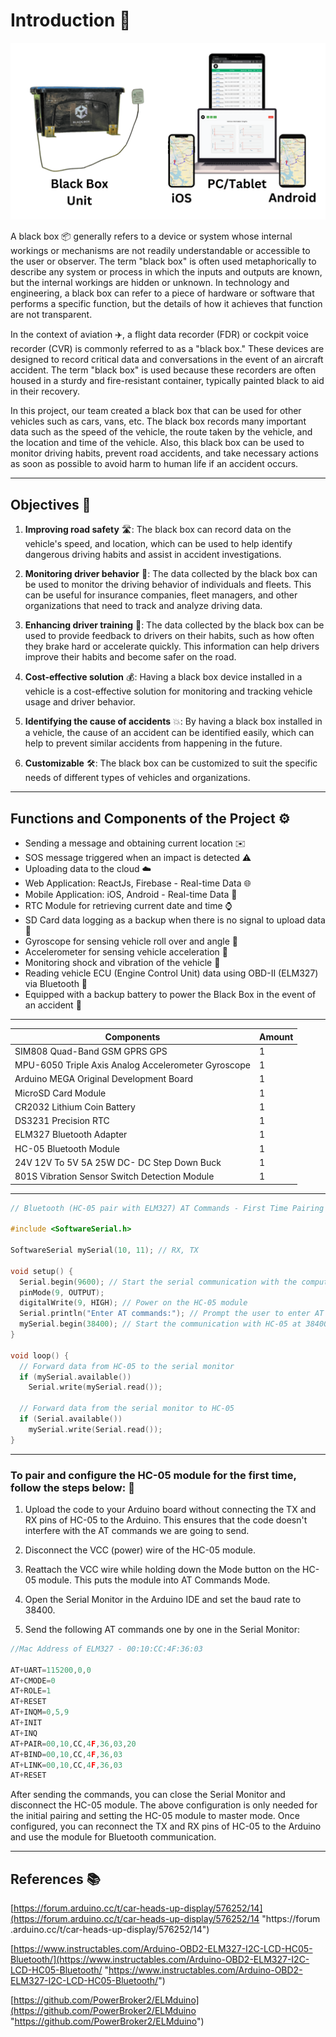 # **Introduction** 🚀

![Black Box](https://github.com/madhurajayashanka/black-box/blob/main/Images/Black_Box_Cover.png?raw=true)

A black box 📦 generally refers to a device or system whose internal workings or mechanisms are not readily understandable or accessible to the user or observer. The term "black box" is often used metaphorically to describe any system or process in which the inputs and outputs are known, but the internal workings are hidden or unknown. In technology and engineering, a black box can refer to a piece of hardware or software that performs a specific function, but the details of how it achieves that function are not transparent.

In the context of aviation ✈️, a flight data recorder (FDR) or cockpit voice recorder (CVR) is commonly referred to as a "black box." These devices are designed to record critical data and conversations in the event of an aircraft accident. The term "black box" is used because these recorders are often housed in a sturdy and fire-resistant container, typically painted black to aid in their recovery.

In this project, our team created a black box that can be used for other vehicles such as cars, vans, etc. The black box records many important data such as the speed of the vehicle, the route taken by the vehicle, and the location and time of the vehicle. Also, this black box can be used to monitor driving habits, prevent road accidents, and take necessary actions as soon as possible to avoid harm to human life if an accident occurs.

---

## **Objectives** :dart:

1. **Improving road safety** 🛣️: The black box can record data on the vehicle's speed, and location, which can be used to help identify dangerous driving habits and assist in accident investigations.

2. **Monitoring driver behavior** 👀: The data collected by the black box can be used to monitor the driving behavior of individuals and fleets. This can be useful for insurance companies, fleet managers, and other organizations that need to track and analyze driving data.

3. **Enhancing driver training** 🚗: The data collected by the black box can be used to provide feedback to drivers on their habits, such as how often they brake hard or accelerate quickly. This information can help drivers improve their habits and become safer on the road.

4. **Cost-effective solution** 💰: Having a black box device installed in a vehicle is a cost-effective solution for monitoring and tracking vehicle usage and driver behavior.

5. **Identifying the cause of accidents** 💥: By having a black box installed in a vehicle, the cause of an accident can be identified easily, which can help to prevent similar accidents from happening in the future.

6. **Customizable** 🛠️: The black box can be customized to suit the specific needs of different types of vehicles and organizations.

---

## **Functions and Components of the Project** ⚙️

- Sending a message and obtaining current location :envelope:
- SOS message triggered when an impact is detected :warning:
- Uploading data to the cloud :cloud:
- Web Application: ReactJs, Firebase - Real-time Data :globe_with_meridians:
- Mobile Application: iOS, Android - Real-time Data :iphone:
- RTC Module for retrieving current date and time ⌚
- SD Card data logging as a backup when there is no signal to upload data 💾
- Gyroscope for sensing vehicle roll over and angle 🔄
- Accelerometer for sensing vehicle acceleration 🚀
- Monitoring shock and vibration of the vehicle 📳
- Reading vehicle ECU (Engine Control Unit) data using OBD-II (ELM327) via Bluetooth 🔌
- Equipped with a backup battery to power the Black Box in the event of an accident 🔋

---

| Components                                          | Amount |
| --------------------------------------------------- | ------ |
| SIM808 Quad-Band GSM GPRS GPS                       | 1      |
| MPU-6050 Triple Axis Analog Accelerometer Gyroscope | 1      |
| Arduino MEGA Original Development Board             | 1      |
| MicroSD Card Module                                 | 1      |
| CR2032 Lithium Coin Battery                         | 1      |
| DS3231 Precision RTC                                | 1      |
| ELM327 Bluetooth Adapter                            | 1      |
| HC-05 Bluetooth Module                              | 1      |
| 24V 12V To 5V 5A 25W DC- DC Step Down Buck          | 1      |
| 801S Vibration Sensor Switch Detection Module       | 1      |

---

```c
// Bluetooth (HC-05 pair with ELM327) AT Commands - First Time Pairing

#include <SoftwareSerial.h>

SoftwareSerial mySerial(10, 11); // RX, TX

void setup() {
  Serial.begin(9600); // Start the serial communication with the computer
  pinMode(9, OUTPUT);
  digitalWrite(9, HIGH); // Power on the HC-05 module
  Serial.println("Enter AT commands:"); // Prompt the user to enter AT commands
  mySerial.begin(38400); // Start the communication with HC-05 at 38400 baud rate
}

void loop() {
  // Forward data from HC-05 to the serial monitor
  if (mySerial.available())
    Serial.write(mySerial.read());

  // Forward data from the serial monitor to HC-05
  if (Serial.available())
    mySerial.write(Serial.read());
}

```

---

### To pair and configure the HC-05 module for the first time, follow the steps below: :wrench:

1. Upload the code to your Arduino board without connecting the TX and RX pins of HC-05 to the Arduino. This ensures that the code doesn't interfere with the AT commands we are going to send.

2. Disconnect the VCC (power) wire of the HC-05 module.

3. Reattach the VCC wire while holding down the Mode button on the HC-05 module. This puts the module into AT Commands Mode.

4. Open the Serial Monitor in the Arduino IDE and set the baud rate to 38400.

5. Send the following AT commands one by one in the Serial Monitor:

```c AT
//Mac Address of ELM327 - 00:10:CC:4F:36:03

AT+UART=115200,0,0
AT+CMODE=0
AT+ROLE=1
AT+RESET
AT+INQM=0,5,9
AT+INIT
AT+INQ
AT+PAIR=00,10,CC,4F,36,03,20
AT+BIND=00,10,CC,4F,36,03
AT+LINK=00,10,CC,4F,36,03
AT+RESET

```

After sending the commands, you can close the Serial Monitor and disconnect the HC-05 module.
The above configuration is only needed for the initial pairing and setting the HC-05 module to master mode. Once configured, you can reconnect the TX and RX pins of HC-05 to the Arduino and use the module for Bluetooth communication.

---

## **References** :books:

[https://forum.arduino.cc/t/car-heads-up-display/576252/14](https://forum.arduino.cc/t/car-heads-up-display/576252/14 "https://forum
.arduino.cc/t/car-heads-up-display/576252/14")

[https://www.instructables.com/Arduino-OBD2-ELM327-I2C-LCD-HC05-Bluetooth/](https://www.instructables.com/Arduino-OBD2-ELM327-I2C-LCD-HC05-Bluetooth/ "https://www.instructables.com/Arduino-OBD2-ELM327-I2C-LCD-HC05-Bluetooth/")

[https://github.com/PowerBroker2/ELMduino](https://github.com/PowerBroker2/ELMduino "https://github.com/PowerBroker2/ELMduino")

